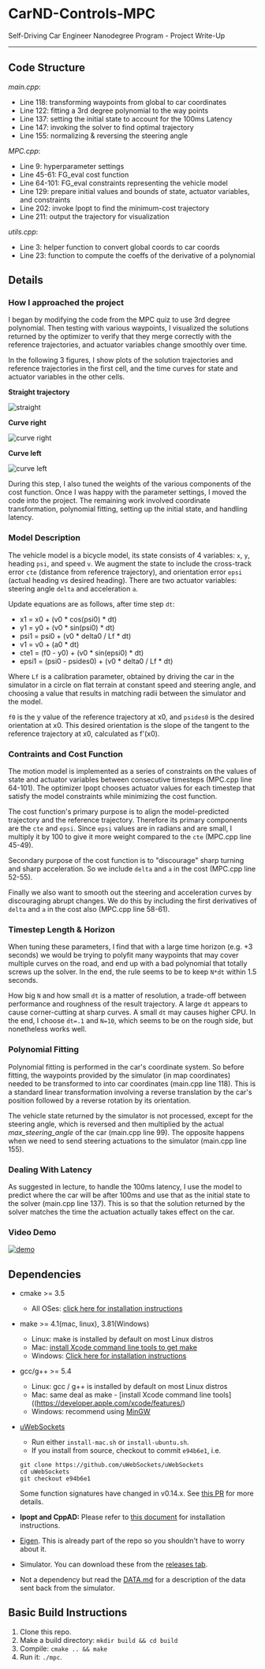 # CarND-Controls-MPC
Self-Driving Car Engineer Nanodegree Program - Project Write-Up

---

## Code Structure

_main.cpp_:
  * Line 118: transforming waypoints from global to car coordinates
  * Line 122: fitting a 3rd degree polynomial to the way points
  * Line 137: setting the initial state to account for the 100ms Latency
  * Line 147: invoking the solver to find optimal trajectory
  * Line 155: normalizing & reversing the steering angle

_MPC.cpp_:
  * Line 9: hyperparameter settings
  * Line 45-61: FG_eval cost function
  * Line 64-101: FG_eval constraints representing the vehicle model
  * Line 129: prepare initial values and bounds of state, actuator variables, and constraints
  * Line 202: invoke Ipopt to find the minimum-cost trajectory
  * Line 211: output the trajectory for visualization

_utils.cpp_:
  * Line 3: helper function to convert global coords to car coords
  * Line 23: function to compute the coeffs of the derivative of a polynomial

## Details

### How I approached the project

I began by modifying the code from the MPC quiz to use 3rd degree polynomial.  Then testing with
various waypoints, I visualized the solutions returned by the optimizer to verify that they merge
correctly with the reference trajectories, and actuator variables change smoothly over time.

In the following 3 figures, I show plots of the solution trajectories and reference trajectories
in the first cell, and the time curves for state and actuator variables in the other cells.

**Straight trajectory**

![straight](img/figure_3.png)

**Curve right**

![curve right](img/figure_2.png)

**Curve left**

![curve left](img/figure_1.png)

During this step, I also tuned the weights of the various components of the cost function. Once I
was happy with the parameter settings, I moved the code into the project.  The remaining work
involved coordinate transformation, polynomial fitting, setting up the initial state, and handling latency.

### Model Description

The vehicle model is a bicycle model, its state consists of 4 variables: `x`, `y`, heading `psi`, and
speed `v`.  We augment the state to include the cross-track error `cte` (distance from reference trajectory),
and orientation error `epsi` (actual heading vs desired heading).  There are two actuator variables:
steering angle `delta` and acceleration `a`.

Update equations are as follows, after time step `dt`:
- x1 = x0 + (v0 * cos(psi0) * dt)
- y1 = y0 + (v0 * sin(psi0) * dt)
- psi1 = psi0 + (v0 * delta0 / Lf * dt)
- v1 = v0 + (a0 * dt)
- cte1 = (f0 - y0) + (v0 * sin(epsi0) * dt)
- epsi1 = (psi0 - psides0) + (v0 * delta0 / Lf * dt)

Where `Lf` is a calibration parameter, obtained by driving the car in the simulator in a circle on flat
terrain at constant speed and steering angle, and choosing a value that results in matching radii between
the simulator and the model.

`f0` is the y value of the reference trajectory at x0, and `psides0` is the desired orientation at x0.
This desired orientation is the slope of the tangent to the reference trajectory at x0, calculated as f'(x0).

### Contraints and Cost Function

The motion model is implemented as a series of constraints on the values of state and actuator variables
between consecutive timesteps (MPC.cpp line 64-101).  The optimizer Ipopt chooses actuator values for each
timestep that satisfy the model constraints while minimizing the cost function.

The cost function's primary purpose is to align the model-predicted trajectory and the reference trajectory.
Therefore its primary components are the `cte` and `epsi`.  Since `epsi` values are in radians and are small,
I multiply it by 100 to give it more weight compared to the `cte` (MPC.cpp line 45-49).

Secondary purpose of the cost function is to "discourage" sharp turning and sharp acceleration.  So we
include `delta` and `a` in the cost (MPC.cpp line 52-55).

Finally we also want to smooth out the steering and acceleration curves by discouraging abrupt changes.  We
do this by including the first derivatives of `delta` and `a` in the cost also (MPC.cpp line 58-61).

### Timestep Length & Horizon

When tuning these parameters, I find that with a large time horizon (e.g. +3 seconds) we would be trying to
polyfit many waypoints that may cover multiple curves on the road, and end up with a bad polynomial that totally
screws up the solver.  In the end, the rule seems to be to keep `N*dt` within 1.5 seconds.

How big `N` and how small `dt` is a matter of resolution, a trade-off between performance and roughness of
the result trajectory.  A large `dt` appears to cause corner-cutting at sharp curves.  A small `dt` may
causes higher CPU.  In the end, I choose `dt=.1` and `N=10`, which seems to be on the rough side, but
nonetheless works well.

### Polynomial Fitting

Polynomial fitting is performed in the car's coordinate system.  So before fitting, the waypoints provided by
the simulator (in map coordinates) needed to be transformed to into car coordinates (main.cpp line 118).
This is a standard linear transformation involving a reverse translation by the car's position followed by a
reverse rotation by its orientation.

The vehicle state returned by the simulator is not processed, except for the steering angle, which is reversed
and then multiplied by the actual _max_steering_angle_ of the car (main.cpp line 99).  The opposite happens when
we need to send steering actuations to the simulator (main.cpp line 155).

### Dealing With Latency

As suggested in lecture, to handle the 100ms latency, I use the model to predict where the car will be after
100ms and use that as the initial state to the solver (main.cpp line 137).  This is so that the solution
returned by the solver matches the time the actuation actually takes effect on the car.

### Video Demo

[![demo](https://img.youtube.com/vi/Qavvjt_IQ7w/0.jpg)](https://www.youtube.com/watch?v=Qavvjt_IQ7w)

## Dependencies

* cmake >= 3.5
    * All OSes: [click here for installation instructions](https://cmake.org/install/)
* make >= 4.1(mac, linux), 3.81(Windows)
    * Linux: make is installed by default on most Linux distros
    * Mac: [install Xcode command line tools to get make](https://developer.apple.com/xcode/features/)
    * Windows: [Click here for installation instructions](http://gnuwin32.sourceforge.net/packages/make.htm)
* gcc/g++ >= 5.4
    * Linux: gcc / g++ is installed by default on most Linux distros
    * Mac: same deal as make - [install Xcode command line tools]((https://developer.apple.com/xcode/features/)
    * Windows: recommend using [MinGW](http://www.mingw.org/)
* [uWebSockets](https://github.com/uWebSockets/uWebSockets)
    * Run either `install-mac.sh` or `install-ubuntu.sh`.
    * If you install from source, checkout to commit `e94b6e1`, i.e.
    ```
    git clone https://github.com/uWebSockets/uWebSockets
    cd uWebSockets
    git checkout e94b6e1
    ```
    Some function signatures have changed in v0.14.x. See [this PR](https://github.com/udacity/CarND-MPC-Project/pull/3) for more details.

* **Ipopt and CppAD:** Please refer to [this document](https://github.com/udacity/CarND-MPC-Project/blob/master/install_Ipopt_CppAD.md) for installation instructions.
* [Eigen](http://eigen.tuxfamily.org/index.php?title=Main_Page). This is already part of the repo so you shouldn't have to worry about it.
* Simulator. You can download these from the [releases tab](https://github.com/udacity/self-driving-car-sim/releases).
* Not a dependency but read the [DATA.md](./DATA.md) for a description of the data sent back from the simulator.


## Basic Build Instructions

1. Clone this repo.
2. Make a build directory: `mkdir build && cd build`
3. Compile: `cmake .. && make`
4. Run it: `./mpc`.

